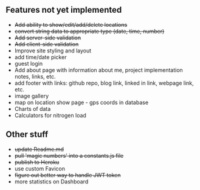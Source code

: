 ## Features not yet implemented
- ~~Add ability to show/edit/add/delete locations~~
- ~~convert string data to appropriate type (date, time, number)~~
- ~~Add server-side validation~~
- ~~Add client-side validation~~
- Improve site styling and layout
- add time/date picker
- guest login
- Add about page with information about me, project implementation notes, links, etc.
- add footer with links:  github repo, blog link, linked in link, webpage link, etc.
- image gallery
- map on location show page - gps coords in database
- Charts of data
- Calculators for nitrogen load


## Other stuff
- ~~update Readme.md~~
- ~~pull 'magic numbers' into a constants.js file~~
- ~~publish to Heroku~~
- use custom Favicon
- ~~figure out better way to handle JWT token~~
- more statistics on Dashboard